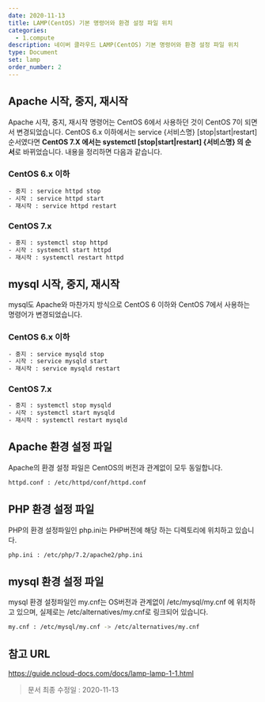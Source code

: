 ```yaml
---
date: 2020-11-13
title: LAMP(CentOS) 기본 명령어와 환경 설정 파일 위치
categories:
  - 1.compute
description: 네이버 클라우드 LAMP(CentOS) 기본 명령어와 환경 설정 파일 위치
type: Document
set: lamp
order_number: 2
---
```


## Apache 시작, 중지, 재시작

Apache 시작, 중지, 재시작 명령어는 CentOS 6에서 사용하던 것이 CentOS 7이 되면서 변경되었습니다.
CentOS 6.x 이하에서는 service {서비스명} [stop|start|restart] 순서였다면 **CentOS 7.X 에서는 systemctl [stop|start|restart] {서비스명} 의 순서**로 바뀌었습니다.
내용을 정리하면 다음과 같습니다.

### CentOS 6.x 이하
``` bash
- 중지 : service httpd stop
- 시작 : service httpd start
- 재시작 : service httpd restart
```

### CentOS 7.x
``` bash
- 중지 : systemctl stop httpd
- 시작 : systemctl start httpd
- 재시작 : systemctl restart httpd
```


## mysql 시작, 중지, 재시작
mysql도 Apache와 마찬가지 방식으로 CentOS 6 이하와 CentOS 7에서 사용하는 명령어가 변경되었습니다.

### CentOS 6.x 이하
``` bash
- 중지 : service mysqld stop
- 시작 : service mysqld start
- 재시작 : service mysqld restart
```

### CentOS 7.x
``` bash
- 중지 : systemctl stop mysqld
- 시작 : systemctl start mysqld
- 재시작 : systemctl restart mysqld
```


##  Apache 환경 설정 파일 

Apache의 환경 설정 파일은 CentOS의 버전과 관계없이 모두 동일합니다.
``` bash
httpd.conf : /etc/httpd/conf/httpd.conf
```


## PHP 환경 설정 파일
PHP의 환경 설정파일인 php.ini는  PHP버전에 해당 하는 디렉토리에 위치하고 있습니다.
``` bash
php.ini : /etc/php/7.2/apache2/php.ini
```

## mysql 환경 설정 파일

mysql 환경  설정파일인 my.cnf는 OS버전과 관계없이 /etc/mysql/my.cnf 에 위치하고 있으며, 실제로는 /etc/alternatives/my.cnf로 링크되어 있습니다.
``` bash
my.cnf : /etc/mysql/my.cnf -> /etc/alternatives/my.cnf
```

## 참고 URL
<a href="https://guide.ncloud-docs.com/docs/lamp-lamp-1-1" target="_blank" style="word-break:break-all;">https://guide.ncloud-docs.com/docs/lamp-lamp-1-1.html</a>

> 문서 최종 수정일 : 2020-11-13


